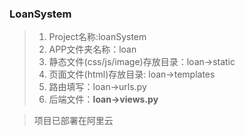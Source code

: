 ### LoanSystem
> 1. Project名称:loanSystem 
> 2. APP文件夹名称：loan
> 3. 静态文件(css/js/image)存放目录：loan->static
> 4. 页面文件(html)存放目录: loan->templates
> 5. 路由填写：loan->urls.py
> 6. 后端文件：**loan->views.py**

> 项目已部署在阿里云
